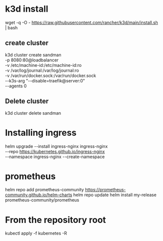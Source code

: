 # k3d install
wget -q -O - https://raw.githubusercontent.com/rancher/k3d/main/install.sh | bash

## create cluster
k3d cluster create sandman \
            -p 8080:80@loadbalancer \
            -v /etc/machine-id:/etc/machine-id:ro \
            -v /var/log/journal:/var/log/journal:ro \
            -v /var/run/docker.sock:/var/run/docker.sock \
           --k3s-arg "--disable=traefik@server:0" \
            --agents 0

## Delete cluster
k3d cluster delete sandman 

# Installing ingress

helm upgrade --install ingress-nginx ingress-nginx \
  --repo https://kubernetes.github.io/ingress-nginx \
  --namespace ingress-nginx --create-namespace


# prometheus

helm repo add prometheus-community https://prometheus-community.github.io/helm-charts
helm repo update
helm install my-release prometheus-community/prometheus

# From the repository root
kubectl apply -f kubernetes -R
